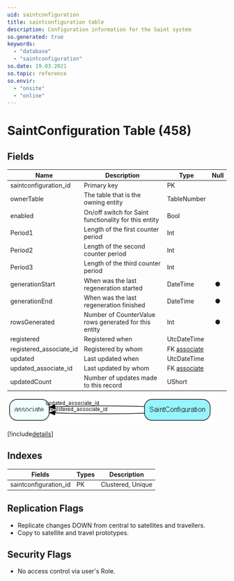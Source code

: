 ```yaml
---
uid: saintconfiguration
title: saintconfiguration table
description: Configuration information for the Saint system
so.generated: true
keywords:
  - "database"
  - "saintconfiguration"
so.date: 19.03.2021
so.topic: reference
so.envir:
  - "onsite"
  - "online"
---
```


# SaintConfiguration Table (458)

## Fields

| Name | Description | Type | Null |
|------|-------------|------|:----:|
|saintconfiguration\_id|Primary key|PK| |
|ownerTable|The table that is the owning entity|TableNumber| |
|enabled|On/off switch for Saint functionality for this entity|Bool| |
|Period1|Length of the first counter period|Int| |
|Period2|Length of the second counter period|Int| |
|Period3|Length of the third counter period|Int| |
|generationStart|When was the last regeneration started|DateTime|&#x25CF;|
|generationEnd|When was the last regeneration finished|DateTime|&#x25CF;|
|rowsGenerated|Number of CounterValue rows generated for this entity|Int|&#x25CF;|
|registered|Registered when|UtcDateTime| |
|registered\_associate\_id|Registered by whom|FK [associate](associate.md)| |
|updated|Last updated when|UtcDateTime| |
|updated\_associate\_id|Last updated by whom|FK [associate](associate.md)| |
|updatedCount|Number of updates made to this record|UShort| |


![SaintConfiguration table relationship diagram](media\SaintConfiguration.png)

[!include[details](./includes/SaintConfiguration.md)]

## Indexes

| Fields | Types | Description |
|--------|-------|-------------|
|saintconfiguration\_id |PK |Clustered, Unique |

## Replication Flags

* Replicate changes DOWN from central to satellites and travellers.
* Copy to satellite and travel prototypes.

## Security Flags

* No access control via user's Role.

